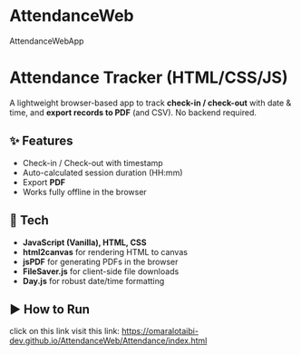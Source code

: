 # AttendanceWeb
AttendanceWebApp
# Attendance Tracker (HTML/CSS/JS)

A lightweight browser-based app to track **check-in / check-out** with date & time, and **export records to PDF** (and CSV). No backend required.

## ✨ Features
- Check-in / Check-out with timestamp
- Auto-calculated session duration (HH:mm)
- Export **PDF** 
- Works fully offline in the browser

## 🧰 Tech
- **JavaScript (Vanilla), HTML, CSS**
- **html2canvas** for rendering HTML to canvas  
- **jsPDF** for generating PDFs in the browser  
- **FileSaver.js** for client-side file downloads  
- **Day.js** for robust date/time formatting

## ▶️ How to Run
click on this link visit this link: https://omaralotaibi-dev.github.io/AttendanceWeb/Attendance/index.html 






